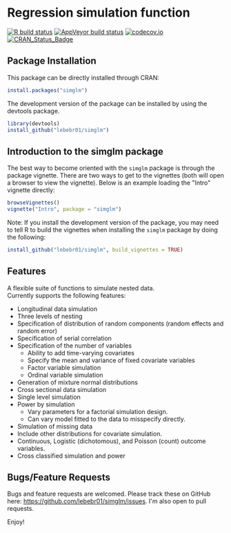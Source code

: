 # Regression simulation function

[![R build status](https://github.com/lebebr01/simglm/workflows/R-CMD-check/badge.svg)](https://github.com/lebebr01/simglm/actions?workflow=R-CMD-check)
[![AppVeyor build status](https://ci.appveyor.com/api/projects/status/github/lebebr01/simglm?branch=master&svg=true)](https://ci.appveyor.com/project/lebebr01/simglm)
[![codecov.io](https://codecov.io/github/lebebr01/simglm/coverage.svg?branch=master)](https://codecov.io/github/lebebr01/simglm?branch=master)
[![CRAN_Status_Badge](http://www.r-pkg.org/badges/version/simglm)](https://cran.r-project.org/package=simglm)


## Package Installation
This package can be directly installed through CRAN:


```r
install.packages("simglm")
```

The development version of the package can be installed by using the devtools package.


```r
library(devtools)
install_github("lebebr01/simglm")
```

## Introduction to the simglm package
The best way to become oriented with the `simglm` package is through the package vignette. There are two ways to get to the vignettes (both will open a browser to view the vignette). Below is an example loading the "Intro" vignette directly:


```r
browseVignettes()
vignette("Intro", package = "simglm")
```

Note: If you install the development version of the package, you may need to tell R to build the vignettes when installing the `simglm` package by doing the following:

```r
install_github("lebebr01/simglm", build_vignettes = TRUE)
```

## Features

A flexible suite of functions to simulate nested data.  
Currently supports the following features:

* Longitudinal data simulation
* Three levels of nesting
* Specification of distribution of random components (random effects and random error)
* Specification of serial correlation
* Specification of the number of variables
    + Ability to add time-varying covariates
    + Specify the mean and variance of fixed covariate variables
    + Factor variable simulation 
    + Ordinal variable simulation
* Generation of mixture normal distributions
* Cross sectional data simulation
* Single level simulation
* Power by simulation
    + Vary parameters for a factorial simulation design.
    + Can vary model fitted to the data to misspecify directly.
* Simulation of missing data
* Include other distributions for covariate simulation.
* Continuous, Logistic (dichotomous), and Poisson (count) outcome variables.
* Cross classified simulation and power

## Bugs/Feature Requests

Bugs and feature requests are welcomed. Please track these on GitHub here: <https://github.com/lebebr01/simglm/issues>. I'm also open to pull requests.

Enjoy!
